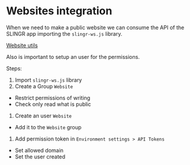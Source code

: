 # Websites integration

When we need to make a public website we can consume the API of the
SLINGR app importing the `slingr-ws.js` library.

[Website utils](https://github.com/slingr-stack/website-utils/tree/a915a2cebe1e0854ee04267114fe68e31bc590ea)

Also is important to setup an user for the permissions.

Steps:

1. Import `slingr-ws.js` library
1. Create a Group `Website`
  - Restrict permissions of writing
  - Check only read what is public
1. Create an user `Website`
  - Add it to the `Website` group
1. Add permission token in `Environment settings > API Tokens`
  - Set allowed domain
  - Set the user created
